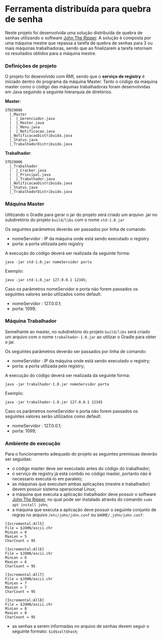 # Ferramenta distribuída para quebra de senha

Neste projeto foi desenvolvida uma solução distribuída de quebra de senhas utilizando o software [John The Ripper](https://www.openwall.com/john).
A solução é composta por uma máquina mestre que repassa a tarefa de quebra de senhas para 3 ou mais máquinas trabalhadoras, sendo que ao finalizarem a tarefa retornam os resultados obtidos para a máquina mestre.

### Definições de projeto

O projeto foi desevolvido com RMI, sendo que o **serviço de registry** é iniciado dentro do programa da máquina Master. 
Tanto o código da máquina master como o código das máquinas trabalhadoras foram desenvolvidas em Java seguindo a seguinte hierarquia de diretórios.

**Master**:
```
STD29006
  |_Master
  |  |_Gerenciador.java
  |  |_Master.java
  |  |_Menu.java
  |  |_Notificacao.java
  |_NotificacaoDistribuida.java
  |_Status.java
  |_TrabalhadorDistribuido.java

```
**Trabalhador**:
```
STD29006
  |_Trabalhador
  |  |_Cracker.java
  |  |_Principal.java
  |  |_Trabalhador.java
  |_NotificacaoDistribuida.java
  |_Status.java
  |_TrabalhadorDistribuido.java
```
### Máquina Master

Utilizando o Gradle para gerar o jar do projeto será criado um arquivo .jar no subdiretório do projeto `build/libs` com o nome
`std-1.0.jar`

Os seguintes parâmetros deverão ser passados por linha de comando:
* nomeServidor : IP da máquina onde está sendo executado o registry
* porta: a porta utilizada pelo registry

A execução do código deverá ser realizada da seguinte forma:
```
java -jar std-1.0.jar nomeServidor porta
```
Exemplo:
```
java -jar std-1.0.jar 127.0.0.1 12345;
```

Caso os parâmetros nomeServidor e porta não forem passados os seguintes valores serão utilizados como default:

* nomeServidor : 127.0.0.1;
* porta: 1099;

### Máquina Trabalhador

Semelhante ao master, no subdiretório do projeto `build/libs` será criado um arquivo com o nome `trabalhador-1.0.jar` ao utilizar o Gradle para obter o jar.

Os seguintes parâmetros deverão ser passados por linha de comando:
* nomeServidor : IP da máquina onde está sendo executado o registry;
* porta: a porta utilizada pelo registry;

A execução do código deverá ser realizada da seguinte forma:
```
java -jar trabalhador-1.0.jar nomeServidor porta
```
Exemplo:
```
java -jar trabalhador-1.0.jar 127.0.0.1 12345
```
Caso os parâmetros nomeServidor e porta não forem passados os seguintes valores serão utilizados como default:

* nomeServidor : 127.0.0.1;
* porta: 1099;

### Ambiente de execução

Para o funcionamento adequado do projeto as seguintes premissas deverão ser seguidas:

* o código master deve ser executado antes do código do trabalhador;
* o serviço de registry já está contido no código master, portanto não é necessario executá-lo em paralelo;
* as máquinas que executam ambas aplicações (mestre e trabalhador) devem possuir sistema operacional Linux;
* a máquina que executa a aplicação trabalhador deve possuir o software [John The Ripper](https://www.openwall.com/john), no qual pode ser instalado através do comando `sudo apt install john`;
* a máquina que executa a aplicação deve possuir o seguinte conjunto de regras no arquivo `/etc/john/john.conf` ou `$HOME/.john/john.conf`:
```
[Incremental:All5]
File = $JOHN/ascii.chr
MinLen = 0
MaxLen = 5
CharCount = 95

[Incremental:All6]
File = $JOHN/ascii.chr
MinLen = 6
MaxLen = 6
CharCount = 95
 
[Incremental:All7]
File = $JOHN/ascii.chr
MinLen = 7
MaxLen = 7
CharCount = 95
 
[Incremental:All8]
File = $JOHN/ascii.chr
MinLen = 8
MaxLen = 8
CharCount = 95
```
* as senhas a serem informadas no arquivo de senhas devem seguir o seguinte formato: `$id$salt$hash`;
